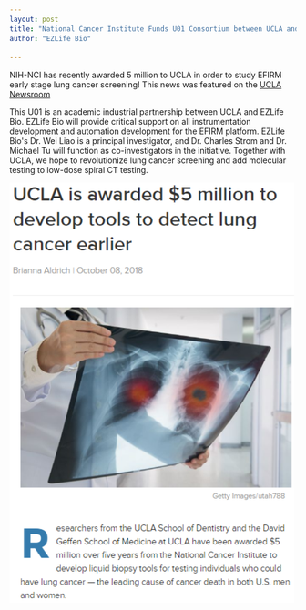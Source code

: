 ```yaml
---
layout: post
title: "National Cancer Institute Funds U01 Consortium between UCLA and EZLife Bio"
author: "EZLife Bio"

---
```



NIH-NCI has recently awarded 5 million to UCLA in order to study EFIRM early stage lung cancer screening! This news was featured on the [UCLA Newsroom](http://newsroom.ucla.edu/releases/ucla-awarded-5-million-to-develop-non-invasive-liquid-biopsy-tools-to-detect-lung-cancer-earlier-more-effectively)

This U01 is an academic industrial partnership between UCLA and EZLife Bio. EZLife Bio will provide critical support on all instrumentation development and automation development for the EFIRM platform. EZLife Bio's Dr. Wei Liao is a principal investigator, and Dr. Charles Strom and Dr. Michael Tu will function as co-investigators in the initiative. Together with UCLA, we hope to revolutionize lung cancer screening and add molecular testing to low-dose spiral CT testing.


  <img src="/img/news/u01.png" style='width:500px;' border="0" alt="Null">
